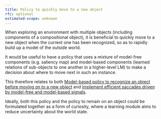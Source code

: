 ```yaml
---
title: Policy to quickly move to a new object
rfc: optional
estimated-scope: unknown
---
```


When exploring an environment with multiple objects (including components of a compositional object), it is beneficial to quickly move to a new object when the current one has been recognized, so as to rapidly build up a model of the outside world. 

It would be useful to have a policy that uses a mixture of model-free components (e.g. saliency map) and model-based components (learned relations of sub-objects to one another in a higher-level LM) to make a decision about where to move next in such an instance.

This therefore relates to both [Model-based policy to recognize an object before moving on to a new object](./model-based-policy-to-recognize-an-object-before-moving-on-to-a-new-object.md) and [Implement efficient saccades driven by model-free and model-based signals](../motor-system-improvements/implement-efficient-saccades-driven-by-model-free-and-model-based-signals.md).

Ideally, both this policy and the policy to remain on an object could be formulated together as a form of curiosity, where a learning module aims to reduce uncertainty about the world state.